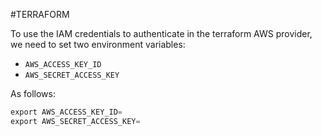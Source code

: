 #TERRAFORM 

To use the IAM credentials to authenticate in the terraform AWS provider, we need to set two environment variables: 

* `AWS_ACCESS_KEY_ID`
* `AWS_SECRET_ACCESS_KEY`

As follows: 

```terraform
export AWS_ACCESS_KEY_ID=
export AWS_SECRET_ACCESS_KEY=
```


